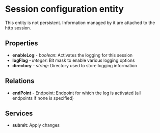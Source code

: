 # Session configuration entity
This entity is not persistent.
Information managed by it are attached to the http session.
## Properties
* **enableLog** - *boolean*: Activates the logging for this session
* **logFlag** - *integer*: Bit mask to enable various logging options
* **directory** - *string*: Directory used to store logging information
## Relations
* **endPoint** - Endpoint: Endpoint for which the log is activated (all endpoints if none is specified)
## Services
* **submit**: Apply changes
